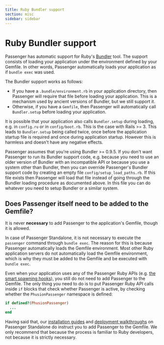 ```yaml
---
title: Ruby Bundler support
section: misc
sidebar: sidebar
---
```

# Ruby Bundler support

Passenger has automatic support for Ruby's [Bundler](http://bundler.io/) tool. The support consists of loading your application under the environment defined by your Gemfile. In other words, Passenger automatically loads your application as if `bundle exec` was used.

The Bundler support works as follows:

 * If you have a `.bundle/environment.rb` in your application directory, then Passenger will require that file before loading your application. This is a mechanism used by ancient versions of Bundler, but we still support it.
 * Otherwise, if you have a `Gemfile`, then Passenger will automatically call `Bundler.setup` before loading your application.

It is possible that your application also calls `Bundler.setup` during loading, e.g. in `config.ru` or in `config/boot.rb`. This is the case with Rails >= 3. This leads to `Bundler.setup` being called twice, once before the application startup file
is required and once during application startup. However this is harmless and doesn't have any negative effects.

Passenger assumes that you're using Bundler >= 0.9.5. If you don't want Passenger to run its Bundler support code, e.g. because you need to use an older version of Bundler with an incompatible API or because you use a system other than Bundler, then you can override Passenger's Bundler support code by creating an empty file `config/setup_load_paths.rb`. If this file exists then Passenger will load that file instead of going through the Bundler loading procedure as documented above. In this file you can do whatever you need to setup Bundler or a similar system.

## Does Passenger itself need to be added to the Gemfile?

It is never **necessary** to add Passenger to the application's Gemfile, though it is allowed.

In case of Passenger Standalone, it is not necessary to execute the `passenger` command through `bundle exec`. The reason for this is because Passenger automatically loads the Gemfile environment. Most other Ruby application servers do not automatically load the Gemfile environment, which is why they must be added to the Gemfile and be executed with `bundle exec`.

Even when your application uses any of the Passenger Ruby APIs (e.g. [the smart spawning hooks](spawn_methods.html#smart-spawning-hooks)), you still do not need to add Passenger to the Gemfile. The only thing you need to do is to put Passenger Ruby API calls inside `if` blocks that check whether Passenger is active, by checking whether the `PhusionPassenger` namespace is defined:

~~~ruby
if defined?(PhusionPassenger)
  ...
end
~~~

Having said that, our [installation guides](../install/) and [deployment walkthroughs](../walkthroughs/deploy/ruby/) on Passenger Standalone do instruct you to add Passenger to the Gemfile. We only recommend that because the process is familiar to Ruby developers, not because it is strictly necessary.
